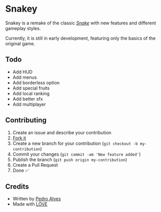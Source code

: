 # Snakey

Snakey is a remake of the classic [_Snake_](https://en.wikipedia.org/wiki/Snake_(video_game)) with new features and different gameplay styles.

Currently, it is still in early development, featuring only the basics of the original game.

## Todo

* Add HUD
* Add menus
* Add borderless option
* Add special fruits
* Add local ranking
* Add better sfx
* Add multiplayer

## Contributing

1. Create an issue and describe your contribution
2. [Fork it](https://github.com/PedroAlvesV/Snakey/fork)
3. Create a new branch for your contribution (`git checkout -b my-contribution`)
4. Commit your changes (`git commit -am 'New feature added'`)
5. Publish the branch (`git push origin my-contribution`)
6. Create a Pull Request
7. Done :white_check_mark:

## Credits 
* Written by [Pedro Alves](https://github.com/PedroAlvesV)
* Made with [LÖVE](https://love2d.org/)
